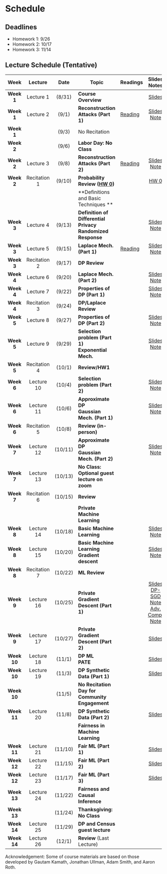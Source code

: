 # Schedule

## Deadlines
- Homework 1: 9/26
- Homework 2: 10/17
- Homework 3: 11/14

## Lecture Schedule (Tentative)

Week  | Lecture | Date  |Topic  |Readings  |Slides <br> Notes |
:------:|:-----:|:-----:|--------------------------------|-------------|:---------:
| **Week 1**  | Lecture 1    | (8/31)  | **Course Overview**                                                         |                                                           | [Slides](slides/intro.pdf)                                                                                        |
| **Week 1**  | Lecture 2    | (9/1)   | **Reconstruction Attacks (Part 1)**                                         | [Reading](https://queue.acm.org/detail.cfm?id=3295691)    | [Slides](slides/lecture2.pdf) <br> [Note](notes/reconstruction.pdf)                                               |
| **Week 1**  |              | (9/3)   | No Recitation                                                               |                                                           |                                                                                                                   |
| **Week 2**  |              | (9/6)   | **Labor Day: No Class**                                                     |                                                           |                                                                                                                   |
| **Week 2**  | Lecture 3    | (9/8)   | **Reconstruction Attacks (Part 2)**                                         | [Reading](https://differentialprivacy.org/diffix-attack/) | [Slides](slides/lecture3.pdf) <br> [Note](notes/reconstruction.pdf)                                               |
| **Week 2**  | Recitation 1 | (9/10)  | **Probability Review ([HW 0](https://www.overleaf.com/read/wqxdwhgbwvyq))** |                                                           | [HW 0](https://www.overleaf.com/read/wqxdwhgbwvyq)                                                                |
|             |              |         | **Definitions and Basic Techniques **                                       |                                                           |                                                                                                                   |
| **Week 3**  | Lecture 4    | (9/13)  | **Definition of Differential Privacy** <br> **Randomized Response**         |                                                           | [Slides](slides/lecture4.pdf) <br> [Note](notes/lecture4.pdf)                                                     |
| **Week 3**  | Lecture 5    | (9/15)  | **Laplace Mech. (Part 1)**                                                  | [Reading](https://www.youtube.com/watch?v=FE9ko2wtyeQ)    | [Slides](slides/lecture5.pdf) <br> [Note](notes/lecture5.pdf)                                                     |
| **Week 3**  | Recitation 2 | (9/17)  | **DP Review**                                                               |                                                           |                                                                                                                   |
| **Week 4**  | Lecture 6    | (9/20)  | **Laplace Mech. (Part 2)**                                                  |                                                           | [Slides](slides/lecture6.pdf) <br> [Note](notes/lecture5.pdf)                                                     |
| **Week 4**  | Lecture 7    | (9/22)  | **Properties of DP (Part 1)**                                               |                                                           | [Slides](slides/lecture7.pdf) <br> [Note](notes/lecture7.pdf)                                                     |
| **Week 4**  | Recitation 3 | (9/24)  | **DP/Laplace Review**                                                       |                                                           |                                                                                                                   |
| **Week 5**  | Lecture 8    | (9/27)  | **Properties of DP (Part 2)**                                               |                                                           | [Slides](slides/lecture8.pdf) <br> [Note](notes/lecture7.pdf)                                                     |
| **Week 5**  | Lecture 9    | (9/29)  | **Selection problem (Part 1) <br> Exponential Mech.**                       |                                                           | [Slides](slides/lecture9.pdf) <br> [Note](notes/lecture9.pdf)                                                     |
| **Week 5**  | Recitation 4 | (10/1)  | **Review/HW1**                                                              |                                                           |                                                                                                                   |
| **Week 6**  | Lecture 10   | (10/4)  | **Selection problem (Part 2)**                                              |                                                           | [Slides](slides/lecture10.pdf) <br> [Note](notes/lecture9.pdf)                                                    |
| **Week 6**  | Lecture 11   | (10/6)  | **Approximate DP <br> Gaussian Mech. (Part 1)**                             |                                                           | [Slides](slides/lecture11.pdf) <br> [Note](notes/lecture11.pdf)                                                   |
| **Week 6**  | Recitation 5 | (10/8)  | **Review (in-person)**                                                      |                                                           |                                                                                                                   |
| **Week 7**  | Lecture 12   | (10/11) | **Approximate DP <br> Gaussian Mech. (Part 2)**                             |                                                           | [Slides](slides/lecture12.pdf) <br> [Note](notes/lecture11.pdf)                                                   |
| **Week 7**  | Lecture 13   | (10/13) | **No Class: Optional guest lecture on zoom**                                |                                                           |                                                                                                                   |
| **Week 7**  | Recitation 6 | (10/15) | **Review**                                                                  |                                                           |                                                                                                                   |
|             |              |         | **Private Machine Learning**                                                |                                                           |                                                                                                                   |
| **Week 8**  | Lecture 14   | (10/18) | **Basic Machine Learning**                                                  |                                                           | [Slides](slides/lecture14.pdf) <br> [Note](notes/lecture14.pdf)                                                   |
| **Week 8**  | Lecture 15   | (10/20) | **Basic Machine Learning** <br> **Gradient descent**                        |                                                           | [Slides](slides/lecture15.pdf) <br> [Note](notes/lecture15.pdf)                                                   |
| **Week 8**  | Recitation 7 | (10/22) | **ML Review**                                                               |                                                           |                                                                                                                   |
| **Week 9**  | Lecture 16   | (10/25) | **Private Gradient Descent (Part 1)**                                       |                                                           | [Slides](slides/lecture16.pdf) <br> [DP-SGD Note](notes/lecture15.pdf) [Adv. Comp. Note](notes/advanced_comp.pdf) |
| **Week 9**  | Lecture 17   | (10/27) | **Private Gradient Descent (Part 2)**                                       |                                                           | [Slides](slides/lecture17.pdf)                                                                                    |
| **Week 10** | Lecture 18   | (11/1)  | **DP ML  <br> PATE**                                                        |                                                           | [Slides](slides/lecture18.pdf)                                                                                    |
| **Week 10** | Lecture 19   | (11/3)  | **DP Synthetic Data (Part 1)**                                              |                                                           | [Slides](slides/lecture19.pdf)                                                                                    |
| **Week 10** |              | (11/5)  | **No Recitation <br> Day for Community Engagement**                         |                                                           |                                                                                                                   |
| **Week 11** | Lecture 20   | (11/8)  | **DP Synthetic Data (Part 2)**                                              |                                                           | [Slides](slides/lecture20.pdf)                                                                                    |
|             |              |         | **Fairness in Machine Learning**                                            |                                                           |                                                                                                                   |
| **Week 11** | Lecture 21   | (11/10) | **Fair ML (Part 1)**                                                        |                                                           | [Slides](https://drive.google.com/file/d/1rkGMY-mcolv9MB7Q7EGCQLZXeV9tx2fv/view?usp=sharing)                      |
| **Week 12** | Lecture 22   | (11/15) | **Fair ML (Part 2)**                                                        |                                                           | [Slides](https://drive.google.com/file/d/1AEjlzHbMfhtVeyYfB-wGRjX5PS2kcKAC/view?usp=sharing)                      |
| **Week 12** | Lecture 23   | (11/17) | **Fair ML (Part 3)**                                                        |                                                           | [Slides](https://drive.google.com/file/d/1AEjlzHbMfhtVeyYfB-wGRjX5PS2kcKAC/view?usp=sharing)                      |
| **Week 13** | Lecture 24   | (11/22) | **Fairness and Causal Inference**                                           |                                                           |                                                                                                                   |
| **Week 13** |              | (11/24) | **Thanksgiving: No Class**                                                  |                                                           |                                                                                                                   |
| **Week 14** | Lecture 25   | (11/29) | **DP and Census <br> guest lecture**                                        |                                                           |                                                                                                                   |
| **Week 14** | Lecture 26   | (12/1)  | **Review** (Last Lecture)                                                   |                                                           |                                                                                                                   |


Acknowledgement: Some of course materials are based on those developed
by Gautam Kamath, Jonathan Ullman, Adam Smith, and Aaron Roth.



